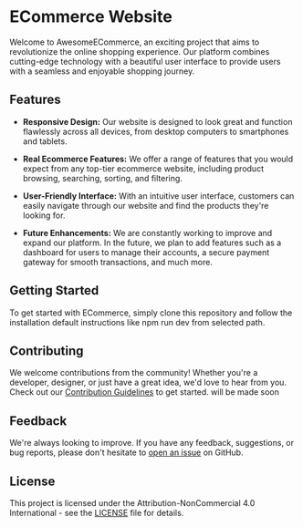 # ECommerce Website

Welcome to AwesomeECommerce, an exciting project that aims to revolutionize the online shopping experience. Our platform combines cutting-edge technology with a beautiful user interface to provide users with a seamless and enjoyable shopping journey.

## Features

- **Responsive Design:** Our website is designed to look great and function flawlessly across all devices, from desktop computers to smartphones and tablets.
  
- **Real Ecommerce Features:** We offer a range of features that you would expect from any top-tier ecommerce website, including product browsing, searching, sorting, and filtering.

- **User-Friendly Interface:** With an intuitive user interface, customers can easily navigate through our website and find the products they're looking for.

- **Future Enhancements:** We are constantly working to improve and expand our platform. In the future, we plan to add features such as a dashboard for users to manage their accounts, a secure payment gateway for smooth transactions, and much more.

## Getting Started

To get started with ECommerce, simply clone this repository and follow the installation default instructions like npm run dev from selected path.

## Contributing

We welcome contributions from the community! Whether you're a developer, designer, or just have a great idea, we'd love to hear from you. Check out our [Contribution Guidelines](CONTRIBUTING.md) to get started. will be made soon

## Feedback

We're always looking to improve. If you have any feedback, suggestions, or bug reports, please don't hesitate to [open an issue](https://github.com/HarmanPreet-Singh-XYT/E-Commerce/issues) on GitHub.

## License

This project is licensed under the Attribution-NonCommercial 4.0 International - see the [LICENSE](LICENSE) file for details.
